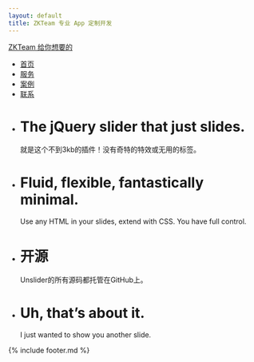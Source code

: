 ```yaml
---
layout: default
title: ZKTeam 专业 App 定制开发
---
```

<head>
    <meta http-equiv="content-type" content="text/html; charset=utf-8" />
    <meta name="viewport" content="width=device-width, initial-scale=1.0" />
    <title>{{ page.title }}</title>
	<link rel="fluid-icon" href="/fluidicon.png" />
    <link rel="apple-touch-icon" sizes="57x57" href="/images/apple-touch-icon-114.png" />
    <link rel="apple-touch-icon" sizes="114x114" href="/images/apple-touch-icon-114.png" />
    <link rel="apple-touch-icon" sizes="72x72" href="/images/apple-touch-icon-144.png" />
    <link rel="apple-touch-icon" sizes="144x144" href="/images/apple-touch-icon-144.png" />
    <link rel="icon" type="image/x-icon" href="/images/favicon.ico" />
    <link rel="stylesheet" href="//cdn.bootcss.com/bootstrap/3.3.5/css/bootstrap.min.css">
    <link rel="stylesheet" href="/css/main.css" />
    <link rel="stylesheet" href="/css/index.css" />
    <script src="//cdn.bootcss.com/jquery/1.11.3/jquery.min.js"></script>
    <script src="//cdn.bootcss.com/bootstrap/3.3.5/js/bootstrap.min.js"></script>
    <script src="//unslider.com/unslider.js"></script>
    <script type="text/javascript">
    	$(function() {
		    $('.banner').unslider({
				speed: 500,               //  The speed to animate each slide (in milliseconds)
				delay: 3000,              //  The delay between slide animations (in milliseconds)
				complete: function() {},  //  A function that gets called after every slide animation
				keys: true,               //  Enable keyboard (left, right) arrow shortcuts
				dots: true,               //  Display dot navigation
				fluid: false              //  Support responsive design. May break non-responsive designs
			});
			// $("#header").headroom();
		});
    </script>
</head>
<body>
	<!-- 导航 -->    
	<nav class="navbar navbar-default nav">
		<div class="container-fluid">
			<div class="navbar-header">
				<a class="navbar-brand" href="#">ZKTeam 给你想要的</a>
			</div>
			<div class="collapse navbar-collapse" id="bs-example-navbar-collapse-1">
				<ul class="nav navbar-nav navbar-right">
					<li><a href="#">首页</a></li>
					<li><a href="#">服务</a></li>
					<li><a href="#">案例</a></li>
					<li><a href="#">联系</a></li>
				</ul>
			</div>
		</div>
	</nav>
	<!-- 轮播 -->
	<div class="banner">
		<ul>
			<li style="background-image: url('http://www.bootcss.com/p/unslider/img/sunset.jpg');">
				<div class="inner">
					<h1>The jQuery slider that just slides.</h1>
					<p>就是这个不到3kb的插件！没有奇特的特效或无用的标签。</p>
				</div>
			</li>
			<li style="background-image: url('http://www.bootcss.com/p/unslider/img/wood.jpg');">
				<div class="inner">
					<h1>Fluid, flexible, fantastically minimal.</h1>
					<p>Use any HTML in your slides, extend with CSS. You have full control.</p>
				</div>
			</li>
			<li style="background-image: url('http://www.bootcss.com/p/unslider/img/subway.jpg');">
				<div class="inner">
					<h1>开源</h1>
					<p>Unslider的所有源码都托管在GitHub上。</p>
				</div>
			</li>
			<li style="background-image: url('http://www.bootcss.com/p/unslider/img/shop.jpg');">
				<div class="inner">
					<h1>Uh, that’s about it.</h1>
					<p>I just wanted to show you another slide.</p>
				</div>
			</li>
		</ul>
	</div>
	{% include footer.md %}
</body>